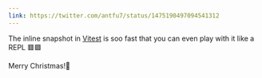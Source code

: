 ```yaml
---
link: https://twitter.com/antfu7/status/1475190497094541312
---
```


The inline snapshot in [<span i-logos-vitest /> Vitest](https://github.com/vitest-dev/vitest) is soo fast that you can even play with it like a REPL 🟥🟩

Merry Christmas!🎄
